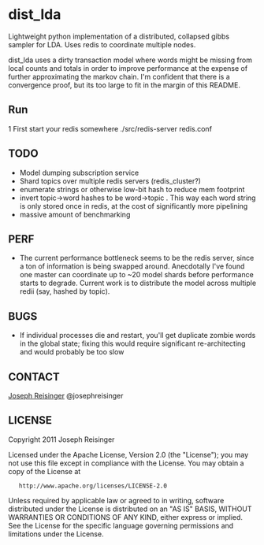 # dist_lda

Lightweight python implementation of a distributed, collapsed gibbs sampler for
LDA. Uses redis to coordinate multiple nodes.

dist_lda uses a dirty transaction model where words might be missing from local
counts and totals in order to improve performance at the expense of further
approximating the markov chain. I'm confident that there is a convergence
proof, but its too large to fit in the margin of this README.

## Run
1 First start your redis somewhere 
    ./src/redis-server redis.conf

## TODO
* Model dumping subscription service
* Shard topics over multiple redis servers (redis_cluster?)
* enumerate strings or otherwise low-bit hash to reduce mem footprint
* invert topic->word hashes to be word->topic . This way each word string is only stored once in redis, at the cost of significantly more pipelining
* massive amount of benchmarking

## PERF
* The current performance bottleneck seems to be the redis server, since a ton of information is being swapped around. Anecdotally I've found one master can coordinate up to ~20 model shards before performance starts to degrade. Current work is to distribute the model across multiple redii (say, hashed by topic).


## BUGS
* If individual processes die and restart, you'll get duplicate zombie words in the global state; fixing this would require significant re-architecting and would probably be too slow


## CONTACT
[Joseph Reisinger](http://www.cs.utexas.edu/~joeraii)
@josephreisinger

## LICENSE

   Copyright 2011 Joseph Reisinger

   Licensed under the Apache License, Version 2.0 (the "License");
   you may not use this file except in compliance with the License.
   You may obtain a copy of the License at

       http://www.apache.org/licenses/LICENSE-2.0

   Unless required by applicable law or agreed to in writing, software
   distributed under the License is distributed on an "AS IS" BASIS,
   WITHOUT WARRANTIES OR CONDITIONS OF ANY KIND, either express or implied.
   See the License for the specific language governing permissions and
   limitations under the License.

